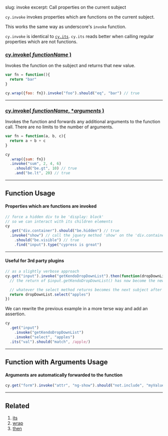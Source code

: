 slug: invoke
excerpt: Call properties on the current subject

`cy.invoke` invokes properties which are functions on the current subject.

This works the same way as underscore's `invoke` function.

`cy.invoke` is identical to [`cy.its`](http://on.cypress.io/api/its). `cy.its` reads better when calling regular properties which are not functions.

### [cy.invoke( *functionName* )](#function-usage)

Invokes the function on the subject and returns that new value.

```javascript
var fn = function(){
  return "bar"
}

cy.wrap({foo: fn}).invoke("foo").should("eq", "bar") // true
```

***

### [cy.invoke( *functionName*, \**arguments* )](#function-with-arguments-usage)

Invokes the function and forwards any additional arguments to the function call. There are no limits to the number of arguments.

```javascript
var fn = function(a, b, c){
  return a + b + c
}

cy
  .wrap({sum: fn})
  .invoke("sum", 2, 4, 6)
    .should("be.gt", 10) // true
    .and("be.lt", 20) // true
```

***

## Function Usage

#### Properties which are functions are invoked

```javascript
// force a hidden div to be 'display: block'
// so we can interact with its children elements
cy
  .get("div.container").should("be.hidden") // true
  .invoke("show") // call the jquery method 'show' on the 'div.container'
    .should("be.visible") // true
    .find("input").type("cypress is great")
```

***

#### Useful for 3rd party plugins

```javascript
// as a slightly verbose approach
cy.get("input").invoke("getKendoDropDownList").then(function(dropDownList){
  // the return of $input.getKendoDropDownList() has now become the new subject

  // whatever the select method returns becomes the next subject after this
  return dropDownList.select("apples")
})
```

We can rewrite the previous example in a more terse way and add an assertion.

```javascript
cy
  .get("input")
    .invoke("getKendoDropDownList")
    .invoke("select", "apples")
  .its("val").should("match", /apple/)
```

***

## Function with Arguments Usage

#### Arguments are automatically forwarded to the function

```javascript
cy.get("form").invoke("attr", "ng-show").should("not.include", "myValue")
```

***

## Related

1. [its](http://on.cypress.io/api/its)
2. [wrap](http://on.cypress.io/api/wrap)
3. [then](http://on.cypress.io/api/then)